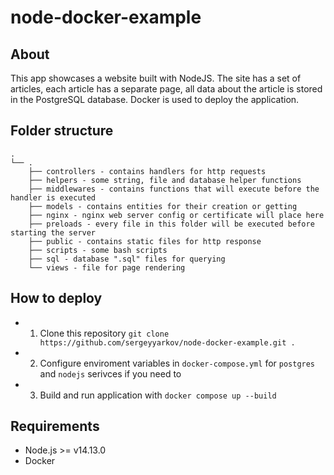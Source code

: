 # node-docker-example

## About

This app showcases a website built with NodeJS. The site has a set of
articles, each article has a separate page, all data about the article
is stored in the PostgreSQL database. Docker is used to deploy the
application.

## Folder structure

```text
.
└── .
    ├── controllers - contains handlers for http requests
    ├── helpers - some string, file and database helper functions
    ├── middlewares - contains functions that will execute before the handler is executed
    ├── models - contains entities for their creation or getting
    ├── nginx - nginx web server config or certificate will place here
    ├── preloads - every file in this folder will be executed before starting the server
    ├── public - contains static files for http response
    ├── scripts - some bash scripts
    ├── sql - database ".sql" files for querying
    └── views - file for page rendering
```

## How to deploy

- 1. Clone this repository `git clone https://github.com/sergeyyarkov/node-docker-example.git .`
- 2. Configure enviroment variables in `docker-compose.yml` for `postgres` and `nodejs` serivces if you need to
- 3. Build and run application with `docker compose up --build`

## Requirements

- Node.js >= v14.13.0
- Docker
